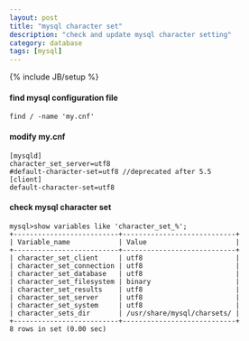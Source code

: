 ```yaml
---
layout: post
title: "mysql character set"
description: "check and update mysql character setting"
category: database 
tags: [mysql]
---
```

{% include JB/setup %}

#### find mysql configuration file

    find / -name 'my.cnf'

#### modify my.cnf

    [mysqld]
    character_set_server=utf8
    #default-character-set=utf8 //deprecated after 5.5
    [client]
    default-character-set=utf8

#### check mysql character set

    mysql>show variables like 'character_set_%';
    +--------------------------+----------------------------+
    | Variable_name            | Value                      |
    +--------------------------+----------------------------+
    | character_set_client     | utf8                       |
    | character_set_connection | utf8                       |
    | character_set_database   | utf8                       |
    | character_set_filesystem | binary                     |
    | character_set_results    | utf8                       |
    | character_set_server     | utf8                       |
    | character_set_system     | utf8                       |
    | character_sets_dir       | /usr/share/mysql/charsets/ |
    +--------------------------+----------------------------+
    8 rows in set (0.00 sec)
